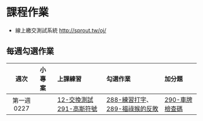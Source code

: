 # 課程作業

- 線上繳交測試系統 <http://sprout.tw/oj/>

## 每週勾選作業

| 週次        | 小專案   | 上課練習                                                                                | 勾選作業                                                                                       | 加分題                                         |
| :----:      | :------- | :---------                                                                              | :---------                                                                                     | :-------                                       |
| 第一週 0227 | &nbsp;   | [12-交換測試](http://sprout.tw/oj/pro/12/) [291-高斯符號](http://sprout.tw/oj/pro/291/) | [288-練習打字](http://sprout.tw/oj/pro/288/)、[289-福祿猴的反敗](http://sprout.tw/oj/pro/289/) | [290-車牌檢查碼](http://sprout.tw/oj/pro/290/) |


